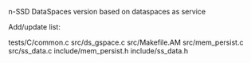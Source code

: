 n-SSD DataSpaces version based on dataspaces as service 

Add/update list:

tests/C/common.c
src/ds_gspace.c
src/Makefile.AM
src/mem_persist.c
src/ss_data.c
include/mem_persist.h
include/ss_data.h
